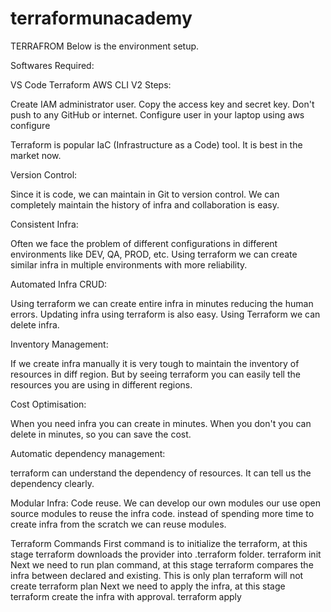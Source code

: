# terraformunacademy

TERRAFROM
Below is the environment setup.

Softwares Required:

VS Code
Terraform
AWS CLI V2
Steps:

Create IAM administrator user. Copy the access key and secret key. Don't push to any GitHub or internet.
Configure user in your laptop using
aws configure



Terraform is popular IaC (Infrastructure as a Code) tool. It is best in the market now.

Version Control:

Since it is code, we can maintain in Git to version control. We can completely maintain the history of infra and collaboration is easy.

Consistent Infra:

Often we face the problem of different configurations in different environments like DEV, QA, PROD, etc. Using terraform we can create similar infra in multiple environments with more reliability.

Automated Infra CRUD:

Using terraform we can create entire infra in minutes reducing the human errors. Updating infra using terraform is also easy. Using Terraform we can delete infra.

Inventory Management:

If we create infra manually it is very tough to maintain the inventory of resources in diff region. But by seeing terraform you can easily tell the resources you are using in different regions.

Cost Optimisation:

When you need infra you can create in minutes. When you don't you can delete in minutes, so you can save the cost.

Automatic dependency management:

terraform can understand the dependency of resources. It can tell us the dependency clearly.

Modular Infra:
Code reuse. We can develop our own modules our use open source modules to reuse the infra code. instead of spending more time to create infra from the scratch we can reuse modules.

Terraform Commands
First command is to initialize the terraform, at this stage terraform downloads the provider into .terraform folder.
terraform init
Next we need to run plan command, at this stage terraform compares the infra between declared and existing. This is only plan terraform will not create
terraform plan
Next we need to apply the infra, at this stage terraform create the infra with approval.
terraform apply
